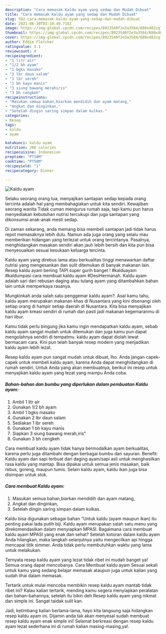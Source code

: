 ```yaml
---
description: "Cara memasak Kaldu ayam yang sedap dan Mudah Dibuat"
title: "Cara memasak Kaldu ayam yang sedap dan Mudah Dibuat"
slug: 582-cara-memasak-kaldu-ayam-yang-sedap-dan-mudah-dibuat
date: 2021-06-30T03:10:49.716Z
image: https://img-global.cpcdn.com/recipes/8923540f2e3a3584/680x482cq70/kaldu-ayam-foto-resep-utama.jpg
thumbnail: https://img-global.cpcdn.com/recipes/8923540f2e3a3584/680x482cq70/kaldu-ayam-foto-resep-utama.jpg
cover: https://img-global.cpcdn.com/recipes/8923540f2e3a3584/680x482cq70/kaldu-ayam-foto-resep-utama.jpg
author: Eddie Fletcher
ratingvalue: 3.1
reviewcount: 4
recipeingredient:
- "1 litr air"
- "1/2 bh ayam"
- "1 bgks masako"
- "2 lbr daun salam"
- "1 lbr sereh"
- "1 bh kayu manis"
- "3 siung bawang merahiris"
- "3 bh cengkeh"
recipeinstructions:
- "Masukan semua bahan,biarkan mendidih dan ayam matang,"
- "Angkat dan dinginkan,"
- "Setelah dingin saring simpan dalam kulkas."
categories:
- Resep
tags:
- kaldu
- ayam

katakunci: kaldu ayam 
nutrition: 266 calories
recipecuisine: Indonesian
preptime: "PT18M"
cooktime: "PT58M"
recipeyield: "1"
recipecategory: Dinner

---
```



![Kaldu ayam](https://img-global.cpcdn.com/recipes/8923540f2e3a3584/680x482cq70/kaldu-ayam-foto-resep-utama.jpg)

Selaku seorang orang tua, menyajikan santapan sedap kepada orang tercinta adalah hal yang membahagiakan untuk kita sendiri. Kewajiban seorang  wanita Tidak cuman mengurus rumah saja, tapi kamu pun harus menyediakan kebutuhan nutrisi tercukupi dan juga santapan yang dikonsumsi anak-anak mesti sedap.

Di zaman  sekarang, anda memang bisa membeli santapan jadi tidak harus repot memasaknya lebih dulu. Namun ada juga orang yang selalu mau memberikan hidangan yang terlezat untuk orang tercintanya. Pasalnya, menghidangkan masakan sendiri akan jauh lebih bersih dan kita pun bisa menyesuaikan sesuai kesukaan keluarga tercinta. 

Kaldu ayam yang direbus lama atau berkualitas tinggi menawarkan daftar nutrisi yang mengesankan dan sulit ditemukan di banyak makanan lain. Resep kaldu ayam bening TAPI super gurih banget ! #kalduayam #kaldumpasi cara membuat kaldu ayam #DesiHermanah. Kaldu ayam adalah sari dari rebusan daging atau tulang ayam yang ditambahkan bahan lain untuk memperkaya rasanya.

Mungkinkah anda salah satu penggemar kaldu ayam?. Asal kamu tahu, kaldu ayam merupakan makanan khas di Nusantara yang kini disenangi oleh setiap orang di hampir setiap daerah di Nusantara. Kita bisa menyajikan kaldu ayam kreasi sendiri di rumah dan pasti jadi makanan kegemaranmu di hari libur.

Kamu tidak perlu bingung jika kamu ingin mendapatkan kaldu ayam, sebab kaldu ayam sangat mudah untuk ditemukan dan juga kamu pun dapat mengolahnya sendiri di tempatmu. kaldu ayam dapat diolah lewat bermacam cara. Kini pun telah banyak resep modern yang menjadikan kaldu ayam lebih lezat.

Resep kaldu ayam pun sangat mudah untuk dibuat, lho. Anda jangan capek-capek untuk membeli kaldu ayam, karena Anda dapat menghidangkan di rumah sendiri. Untuk Anda yang akan membuatnya, berikut ini resep untuk menyajikan kaldu ayam yang lezat yang mampu Anda coba.

<!--inarticleads1-->

##### Bahan-bahan dan bumbu yang diperlukan dalam pembuatan Kaldu ayam:

1. Ambil 1 litr air
1. Gunakan 1/2 bh ayam
1. Ambil 1 bgks masako
1. Gunakan 2 lbr daun salam
1. Sediakan 1 lbr sereh
1. Gunakan 1 bh kayu manis
1. Siapkan 3 siung bawang merah,iris&#34;
1. Gunakan 3 bh cengkeh


Cara membuat kaldu ayam tidak hanya bermodalkan ayam berkualitas, karena perlu juga ditambahi dengan berbagai bumbu dan sayuran. Benefit: Kaldu ayam dan sapi terbuat dari daging ayam/sapi asli untuk menghasilkan rasa kaldu yang mantap. Bisa dipakai untuk semua jenis masakan, baik rebus, goreng, maupun tumis. Selain kaldu ayam, kaldu ikan juga bisa disimpan untuk stok. 

<!--inarticleads2-->

##### Cara membuat Kaldu ayam:

1. Masukan semua bahan,biarkan mendidih dan ayam matang,
1. Angkat dan dinginkan,
1. Setelah dingin saring simpan dalam kulkas.


Kaldu bisa digunakan sebagai bahan &#34;Untuk kaldu (ayam maupun ikan) itu penting pakai lada putih biji. Kaldu ayam merupakan salah satu menu yang direkomendasikan dalam menyiapkan MPASI. Bagaimana cara membuat kaldu ayam MPASI yang enak dan sehat? Setelah kotoran dalam kaldu ayam Anda hilangkan, maka langkah selanjutnya yaitu mengecilkan api hingga mencapai titik simmer. Anda tidak perlu membutuhkan waktu yang lama untuk melakukan. 

Ternyata resep kaldu ayam yang lezat tidak ribet ini mudah banget ya! Semua orang dapat mencobanya. Cara Membuat kaldu ayam Sesuai sekali untuk kamu yang sedang belajar memasak ataupun juga untuk kalian yang sudah lihai dalam memasak.

Tertarik untuk mulai mencoba membikin resep kaldu ayam mantab tidak ribet ini? Kalau kalian tertarik, mending kamu segera menyiapkan peralatan dan bahan-bahannya, setelah itu bikin deh Resep kaldu ayam yang nikmat dan simple ini. Sangat taidak sulit kan. 

Jadi, ketimbang kalian berlama-lama, hayo kita langsung saja hidangkan resep kaldu ayam ini. Dijamin anda tak akan menyesal sudah membuat resep kaldu ayam enak simple ini! Selamat berkreasi dengan resep kaldu ayam lezat sederhana ini di rumah kalian masing-masing,ya!.

